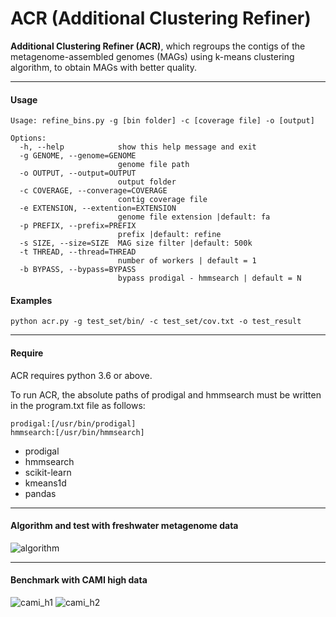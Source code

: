 # ACR (Additional Clustering Refiner)

__Additional Clustering Refiner (ACR)__, which regroups the contigs of the metagenome-assembled genomes (MAGs) using k-means clustering algorithm, to obtain MAGs with better quality. 

----
#### __Usage__
```
Usage: refine_bins.py -g [bin folder] -c [coverage file] -o [output]

Options:
  -h, --help            show this help message and exit
  -g GENOME, --genome=GENOME
                        genome file path
  -o OUTPUT, --output=OUTPUT
                        output folder
  -c COVERAGE, --converage=COVERAGE
                        contig coverage file
  -e EXTENSION, --extention=EXTENSION
                        genome file extension |default: fa
  -p PREFIX, --prefix=PREFIX
                        prefix |default: refine
  -s SIZE, --size=SIZE  MAG size filter |default: 500k
  -t THREAD, --thread=THREAD
                        number of workers | default = 1
  -b BYPASS, --bypass=BYPASS
                        bypass prodigal - hmmsearch | default = N
```

#### __Examples__
`python acr.py -g test_set/bin/ -c test_set/cov.txt -o test_result`

----
#### __Require__

ACR requires python 3.6 or above. 

To run ACR, the absolute paths of prodigal and hmmsearch must be written in the program.txt file as follows:

```
prodigal:[/usr/bin/prodigal]
hmmsearch:[/usr/bin/hmmsearch]
 ```

- prodigal
- hmmsearch
- scikit-learn
- kmeans1d
- pandas

----
#### __Algorithm and test with freshwater metagenome data__

![algorithm](https://user-images.githubusercontent.com/39515472/94560202-407d3300-029d-11eb-95ed-cd319f6171c4.png)

----
#### __Benchmark with CAMI high data__

![cami_h1](https://user-images.githubusercontent.com/39515472/94561304-c9e13500-029e-11eb-800c-26afb8e5e37a.png)
![cami_h2](https://user-images.githubusercontent.com/39515472/94561492-0d3ba380-029f-11eb-9802-a5c91a8ed18a.png)
